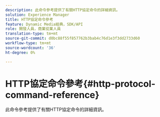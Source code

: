 ```yaml
---
description: 此命令參考提供了有關HTTP協定命令的詳細資訊。
solution: Experience Manager
title: HTTP協定命令參考
feature: Dynamic Media經典，SDK/API
role: 開發人員，商業從業人員
translation-type: tm+mt
source-git-commit: d0bc88f55f857762b3bab4c76d1e3f3dd2733d60
workflow-type: tm+mt
source-wordcount: '36'
ht-degree: 0%

---
```



# HTTP協定命令參考{#http-protocol-command-reference}

此命令參考提供了有關HTTP協定命令的詳細資訊。

